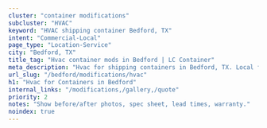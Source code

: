 ```yaml
---
cluster: "container modifications"
subcluster: "HVAC"
keyword: "HVAC shipping container Bedford, TX"
intent: "Commercial-Local"
page_type: "Location-Service"
city: "Bedford, TX"
title_tag: "Hvac container mods in Bedford | LC Container"
meta_description: "Hvac for shipping containers in Bedford, TX. Local fabrication & pro install. LC Container — Since 2003. Get a quote."
url_slug: "/bedford/modifications/hvac"
h1: "Hvac for Containers in Bedford"
internal_links: "/modifications,/gallery,/quote"
priority: 2
notes: "Show before/after photos, spec sheet, lead times, warranty."
noindex: true
---
```


<!-- TODO: Add unique city/inventory copy, images, and internal links here. -->

